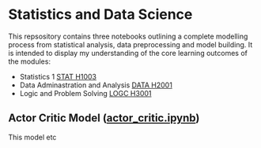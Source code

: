 # Statistics and Data Science
This repsository contains three notebooks outlining a complete modelling process from statistical analysis, data preprocessing and model building. It is intended to display my understanding of the core learning outcomes of the modules:
- Statistics 1 [STAT H1003](https://www.tudublin.ie/study/modules/stat-h1003-statistics/)
- Data Adminastration and Analysis [DATA H2001](https://www.tudublin.ie/study/modules/data-h2001-data-administration-and-analysis/)
- Logic and Problem Solving [LOGC H3001](https://www.tudublin.ie/study/modules/logc-h3001-logic-and-problem-solving/)

## Actor Critic Model ([actor_critic.ipynb](actor_critic.ipynb))
This model etc 
